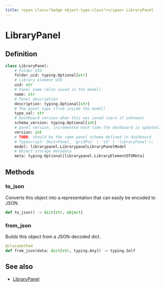 ```yaml
---
title: <span class="badge object-type-class"></span> LibraryPanel
---
```

# <span class="badge object-type-class"></span> LibraryPanel

## Definition

```python
class LibraryPanel:
    # Folder UID
    folder_uid: typing.Optional[str]
    # Library element UID
    uid: str
    # Panel name (also saved in the model)
    name: str
    # Panel description
    description: typing.Optional[str]
    # The panel type (from inside the model)
    type_val: str
    # Dashboard version when this was saved (zero if unknown)
    schema_version: typing.Optional[int]
    # panel version, incremented each time the dashboard is updated.
    version: int
    # TODO: should be the same panel schema defined in dashboard
    # Typescript: Omit<Panel, 'gridPos' | 'id' | 'libraryPanel'>;
    model: librarypanel.LibrarypanelLibraryPanelModel
    # Object storage metadata
    meta: typing.Optional[librarypanel.LibraryElementDTOMeta]
```
## Methods

### <span class="badge object-method"></span> to_json

Converts this object into a representation that can easily be encoded to JSON.

```python
def to_json() -> dict[str, object]
```

### <span class="badge object-method"></span> from_json

Builds this object from a JSON-decoded dict.

```python
@classmethod
def from_json(data: dict[str, typing.Any]) -> typing.Self
```

## See also

 * <span class="badge builder"></span> [LibraryPanel](./builder-LibraryPanel.md)
